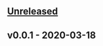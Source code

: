 <a name="unreleased"></a>
## [Unreleased]


<a name="v0.0.1"></a>
## v0.0.1 - 2020-03-18

[Unreleased]: https://github.com/jeremaihloo/icode/compare/v0.0.1...HEAD
